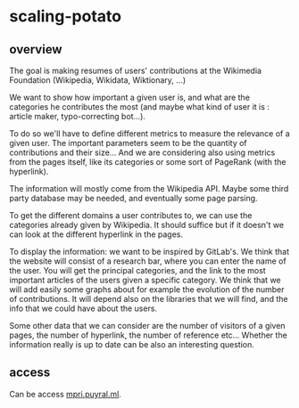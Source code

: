# scaling-potato
## overview
The goal is making resumes of users' contributions at the Wikimedia Foundation (Wikipedia, Wikidata, Wiktionary, ...)

We want to show how important a given user is, and what are the categories he contributes the most (and maybe what kind of user it is : article maker, typo-correcting bot…).

To do so we'll have to define different metrics to measure the relevance of a given user. The important parameters seem to be the quantity of contributions and their size… And we are considering also using metrics from the pages itself, like its categories or some sort of PageRank (with the hyperlink).

The information will mostly come from the Wikipedia API. Maybe some third party database may be needed, and eventually some page parsing.

To get the different domains a user contributes to, we can use the categories already given by Wikipedia. It should suffice but if it doesn't we can look at the different hyperlink in the pages.

To display the information: we want to be inspired by GitLab's. We think that the website will consist of a research bar, where you can enter the name of the user. You will get the principal categories, and the link to the most important articles of the users given a specific category. We think that we will add easily some graphs about for example the evolution of the number of contributions. It will depend also on the libraries that we will find, and the info that we could have about the users.

Some other data that we can consider are the number of visitors of a given pages, the number of hyperlink, the number of reference etc… Whether the information really is up to date can be also an interesting question.

## access
Can be access [mpri.puyral.ml](mpri.puyral.ml).
